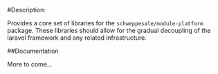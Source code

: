 #Description: 

Provides a core set of libraries for the `schweppesale/module-platform` package.  These libraries should allow for the gradual decoupling of the laravel framework and any related infrastructure.

##Documentation

More to come...